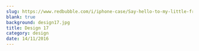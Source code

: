 ```yaml
---
slug: https://www.redbubble.com/i/iphone-case/Say-hello-to-my-little-friend-by-solo244/14629376.PM7U2
blank: true
background: design17.jpg
title: Design 17
category: design
date: 14/11/2016
---
```


